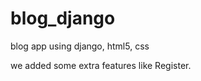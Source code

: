 blog_django
===========

blog app using django, html5, css

we added some extra features like Register.
